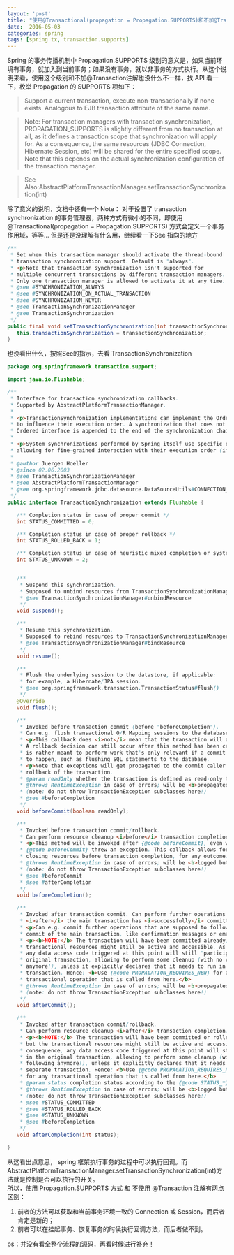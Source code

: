 ```yaml
---
layout: 'post'
title: "使用@Transactional(propagation = Propagation.SUPPORTS)和不加@Transactional 有什么区别？"
date:  2016-05-03
categories: spring 
tags: [spring tx, transaction.supports]
---
```


Spring 的事务传播机制中 Propagation.SUPPORTS 级别的意义是，如果当前环境有事务，就加入到当前事务；如果没有事务，就以非事务的方式执行。从这个说明来看，使用这个级别和不加@Transaction注解也没什么不一样，找 API 看一下，枚举 Propagation 的 SUPPORTS 项如下：

> Support a current transaction, execute non-transactionally if none exists. Analogous to EJB transaction attribute of the same name.
 
> Note: For transaction managers with transaction synchronization, PROPAGATION_SUPPORTS is slightly different from no transaction at all, as it defines a transaction scope that synchronization will apply for. As a consequence, the same resources (JDBC Connection, Hibernate Session, etc) will be shared for the entire specified scope. Note that this depends on the actual synchronization configuration of the transaction manager.

> See Also:AbstractPlatformTransactionManager.setTransactionSynchronization(int)

除了意义的说明，文档中还有一个 Note：
对于设置了 transaction synchronization 的事务管理器，两种方式有微小的不同，即使用@Transactional(propagation = Propagation.SUPPORTS) 方式会定义一个事务作用域，等等...
但是还是没理解有什么用，继续看一下See 指向的地方

```java
/**
 * Set when this transaction manager should activate the thread-bound
 * transaction synchronization support. Default is "always".
 * <p>Note that transaction synchronization isn't supported for
 * multiple concurrent transactions by different transaction managers.
 * Only one transaction manager is allowed to activate it at any time.
 * @see #SYNCHRONIZATION_ALWAYS
 * @see #SYNCHRONIZATION_ON_ACTUAL_TRANSACTION
 * @see #SYNCHRONIZATION_NEVER
 * @see TransactionSynchronizationManager
 * @see TransactionSynchronization
 */
public final void setTransactionSynchronization(int transactionSynchronization) {
   this.transactionSynchronization = transactionSynchronization;
}
```

也没看出什么，按照See的指示，去看 TransactionSynchronization

```java
package org.springframework.transaction.support;

import java.io.Flushable;

/**
 * Interface for transaction synchronization callbacks.
 * Supported by AbstractPlatformTransactionManager.
 *
 * <p>TransactionSynchronization implementations can implement the Ordered interface
 * to influence their execution order. A synchronization that does not implement the
 * Ordered interface is appended to the end of the synchronization chain.
 *
 * <p>System synchronizations performed by Spring itself use specific order values,
 * allowing for fine-grained interaction with their execution order (if necessary).
 *
 * @author Juergen Hoeller
 * @since 02.06.2003
 * @see TransactionSynchronizationManager
 * @see AbstractPlatformTransactionManager
 * @see org.springframework.jdbc.datasource.DataSourceUtils#CONNECTION_SYNCHRONIZATION_ORDER
 */
public interface TransactionSynchronization extends Flushable {

   /** Completion status in case of proper commit */
   int STATUS_COMMITTED = 0;

   /** Completion status in case of proper rollback */
   int STATUS_ROLLED_BACK = 1;

   /** Completion status in case of heuristic mixed completion or system errors */
   int STATUS_UNKNOWN = 2;


   /**
    * Suspend this synchronization.
    * Supposed to unbind resources from TransactionSynchronizationManager if managing any.
    * @see TransactionSynchronizationManager#unbindResource
    */
   void suspend();

   /**
    * Resume this synchronization.
    * Supposed to rebind resources to TransactionSynchronizationManager if managing any.
    * @see TransactionSynchronizationManager#bindResource
    */
   void resume();

   /**
    * Flush the underlying session to the datastore, if applicable:
    * for example, a Hibernate/JPA session.
    * @see org.springframework.transaction.TransactionStatus#flush()
    */
   @Override
   void flush();

   /**
    * Invoked before transaction commit (before "beforeCompletion").
    * Can e.g. flush transactional O/R Mapping sessions to the database.
    * <p>This callback does <i>not</i> mean that the transaction will actually be committed.
    * A rollback decision can still occur after this method has been called. This callback
    * is rather meant to perform work that's only relevant if a commit still has a chance
    * to happen, such as flushing SQL statements to the database.
    * <p>Note that exceptions will get propagated to the commit caller and cause a
    * rollback of the transaction.
    * @param readOnly whether the transaction is defined as read-only transaction
    * @throws RuntimeException in case of errors; will be <b>propagated to the caller</b>
    * (note: do not throw TransactionException subclasses here!)
    * @see #beforeCompletion
    */
   void beforeCommit(boolean readOnly);

   /**
    * Invoked before transaction commit/rollback.
    * Can perform resource cleanup <i>before</i> transaction completion.
    * <p>This method will be invoked after {@code beforeCommit}, even when
    * {@code beforeCommit} threw an exception. This callback allows for
    * closing resources before transaction completion, for any outcome.
    * @throws RuntimeException in case of errors; will be <b>logged but not propagated</b>
    * (note: do not throw TransactionException subclasses here!)
    * @see #beforeCommit
    * @see #afterCompletion
    */
   void beforeCompletion();

   /**
    * Invoked after transaction commit. Can perform further operations right
    * <i>after</i> the main transaction has <i>successfully</i> committed.
    * <p>Can e.g. commit further operations that are supposed to follow on a successful
    * commit of the main transaction, like confirmation messages or emails.
    * <p><b>NOTE:</b> The transaction will have been committed already, but the
    * transactional resources might still be active and accessible. As a consequence,
    * any data access code triggered at this point will still "participate" in the
    * original transaction, allowing to perform some cleanup (with no commit following
    * anymore!), unless it explicitly declares that it needs to run in a separate
    * transaction. Hence: <b>Use {@code PROPAGATION_REQUIRES_NEW} for any
    * transactional operation that is called from here.</b>
    * @throws RuntimeException in case of errors; will be <b>propagated to the caller</b>
    * (note: do not throw TransactionException subclasses here!)
    */
   void afterCommit();

   /**
    * Invoked after transaction commit/rollback.
    * Can perform resource cleanup <i>after</i> transaction completion.
    * <p><b>NOTE:</b> The transaction will have been committed or rolled back already,
    * but the transactional resources might still be active and accessible. As a
    * consequence, any data access code triggered at this point will still "participate"
    * in the original transaction, allowing to perform some cleanup (with no commit
    * following anymore!), unless it explicitly declares that it needs to run in a
    * separate transaction. Hence: <b>Use {@code PROPAGATION_REQUIRES_NEW}
    * for any transactional operation that is called from here.</b>
    * @param status completion status according to the {@code STATUS_*} constants
    * @throws RuntimeException in case of errors; will be <b>logged but not propagated</b>
    * (note: do not throw TransactionException subclasses here!)
    * @see #STATUS_COMMITTED
    * @see #STATUS_ROLLED_BACK
    * @see #STATUS_UNKNOWN
    * @see #beforeCompletion
    */
   void afterCompletion(int status);

}
```

从这看出点意思， spring 框架执行事务的过程中可以执行回调。而 AbstractPlatformTransactionManager.setTransactionSynchronization(int)方法就是控制是否可以执行的开关。<br>
所以，使用 Propagation.SUPPORTS 方式 和 不使用 @Transaction 注解有两点区别：

1. 前者的方法可以获取和当前事务环境一致的 Connection 或 Session，而后者肯定是新的；
2. 前者可以在挂起事务、恢复事务的时侯执行回调方法，而后者做不到。

ps：并没有看全整个流程的源码，再看时候进行补充！
